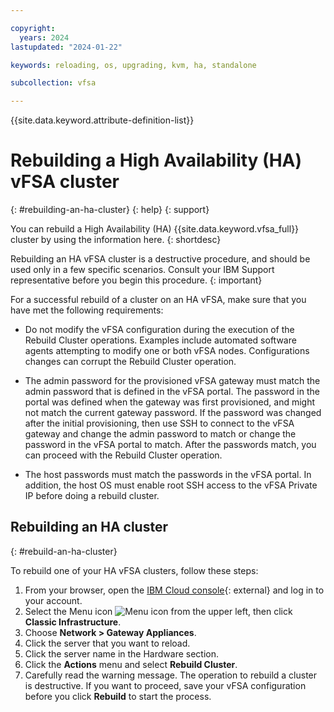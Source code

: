 ```yaml
---

copyright:
  years: 2024
lastupdated: "2024-01-22"

keywords: reloading, os, upgrading, kvm, ha, standalone

subcollection: vfsa

---
```


{{site.data.keyword.attribute-definition-list}}

# Rebuilding a High Availability (HA) vFSA cluster
{: #rebuilding-an-ha-cluster}
{: help}
{: support}

You can rebuild a High Availability (HA) {{site.data.keyword.vfsa_full}} cluster by using the information here.
{: shortdesc}

Rebuilding an HA vFSA cluster is a destructive procedure, and should be used only in a few specific scenarios. Consult your IBM Support representative before you begin this procedure.
{: important}

For a successful rebuild of a cluster on an HA vFSA, make sure that you have met the following requirements:

* Do not modify the vFSA configuration during the execution of the Rebuild Cluster operations. Examples include automated software agents attempting to modify one or both vFSA nodes. Configurations changes can corrupt the Rebuild Cluster operation.
* The admin password for the provisioned vFSA gateway must match the admin password that is defined in the vFSA portal. The password in the portal was defined when the gateway was first provisioned, and might not match the current gateway password. If the password was changed after the initial provisioning, then use SSH to connect to the vFSA gateway and change the admin password to match or change the password in the vFSA portal to match. After the passwords match, you can proceed with the Rebuild Cluster operation.

* The host passwords must match the passwords in the vFSA portal. In addition, the host OS must enable root SSH access to the vFSA Private IP before doing a rebuild cluster.

## Rebuilding an HA cluster
{: #rebuild-an-ha-cluster}

To rebuild one of your HA vFSA clusters, follow these steps:

1. From your browser, open the [IBM Cloud console](/login){: external} and log in to your account.
1. Select the Menu icon ![Menu icon](../../icons/icon_hamburger.svg) from the upper left, then click **Classic Infrastructure**.
1. Choose **Network > Gateway Appliances**.
1. Click the server that you want to reload.
1. Click the server name in the Hardware section.
1. Click the **Actions** menu and select **Rebuild Cluster**.
1. Carefully read the warning message. The operation to rebuild a cluster is destructive. If you want to proceed, save your vFSA configuration before you click **Rebuild** to start the process.
